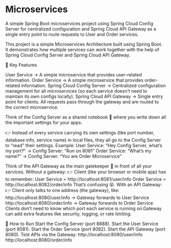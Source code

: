 # Microservices
A simple Spring Boot microservices project using Spring Cloud Config Server for centralized configuration and Spring Cloud API Gateway as a single entry point to route requests to User and Order services.

This project is a simple Microservices Architecture built using Spring Boot.
It demonstrates how multiple services can work together with the help of Spring Cloud Config Server and Spring Cloud API Gateway.

🔑 Key Features

User Service → A simple microservice that provides user-related information.
Order Service → A simple microservice that provides order-related information.
Spring Cloud Config Server → Centralized configuration management for all microservices (so each service doesn’t need to maintain its own configs locally).
Spring Cloud API Gateway → Single entry point for clients. All requests pass through the gateway and are routed to the correct microservice.

Think of the Config Server as a shared notebook 📓 where you write down all the important settings for your apps.

👉 Instead of every service carrying its own settings (like port number, database info, service name) in local files, they all go to the Config Server to “read” their settings.
Example:
User Service: “Hey Config Server, what’s my port?” → Config Server: “Run on 8081”
Order Service: “What’s my name?” → Config Server: “You are Order Microservice”

Think of the API Gateway as the main gatekeeper 🚦 in front of all your services.
Without a gateway:
👉 Client (like your browser or mobile app) has to remember:
User Service = http://localhost:8081/user/info
Order Service = http://localhost:8082/order/info
That’s confusing 😵.
With an API Gateway:
👉 Client only talks to one address (the gateway), like:
http://localhost:8080/user/info → Gateway forwards to User Service
http://localhost:8080/order/info → Gateway forwards to Order Service
Clients don’t need to know which port each service is running on.Gateway can add extra features like security, logging, or rate limiting.

🚀 How to Run
Start the Config Server (port 8888).
Start the User Service (port 8081).
Start the Order Service (port 8082).
Start the API Gateway (port 8080).
Test APIs via the Gateway:
http://localhost:8080/user/info
http://localhost:8080/order/info
